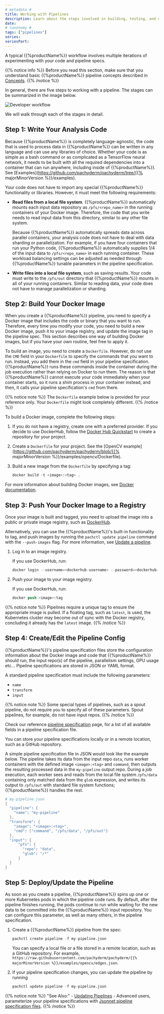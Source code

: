 ```yaml
---
# metadata # 
title: Working with Pipelines
description: Learn about the steps involved in building, testing, and deploying data-transformation pipelines in {{%productName%}}. 
date: 
# taxonomy #
tags: ["pipelines"]
series:
seriesPart:
---
```


A typical {{%productName%}} workflow involves multiple iterations of
experimenting with your code and pipeline specs.

{{% notice info %}}
Before you read this section, make sure that you understand basic {{%productName%}} pipeline concepts described in [Concepts](../../../concepts/pipeline-concepts).
{{% /notice %}}

In general, there are five steps to working with a pipeline. The stages can be summarized in the image below. 

![Developer workflow](../../../assets/images/d_steps_analysis_pipeline.svg)

We will walk through each of the stages in detail.

## Step 1: Write Your Analysis Code

Because {{%productName%}} is completely language-agnostic, the code
that is used to process data in {{%productName%}} can
be written in any language and can use any libraries of choice. Whether
your code is as simple as a bash command or as complicated as a
TensorFlow neural network, it needs to be built with all the required
dependencies into a container that can run anywhere, including inside
of {{%productName%}}. See [Examples](https://github.com/pachyderm/pachyderm/tree/{{% majorMinorVersion %}}/examples).

Your code does not have to import any special {{%productName%}}
functionality or libraries. However, it must meet the
following requirements:

* **Read files from a local file system**. {{%productName%}} automatically
  mounts each input data repository as `/pfs/<repo_name>` in the running
  containers of your Docker image. Therefore, the code that you write needs
  to read input data from this directory, similar to any other
  file system.

  Because {{%productName%}} automatically spreads data across parallel
  containers, your analysis code does not have to deal with data
  sharding or parallelization. For example, if you have four
  containers that run your Python code, {{%productName%}} automatically
  supplies 1/4 of the input data to `/pfs/<repo_name>` in
  each running container. These workload balancing settings
  can be adjusted as needed through {{%productName%}} tunable parameters
  in the pipeline specification.

* **Write files into a local file system**, such as saving results.
  Your code must write to the `/pfs/out` directory that {{%productName%}}
  mounts in all of your running containers. Similar to reading data,
  your code does not have to manage parallelization or sharding.

## Step 2: Build Your Docker Image

When you create a {{%productName%}} pipeline, you need
to specify a Docker image that includes the code or binary that
you want to run. Therefore, every time you modify your code,
you need to build a new Docker image, push it to your image registry,
and update the image tag in the pipeline spec. This section
describes one way of building Docker images, but
if you have your own routine, feel free to apply it.

To build an image, you need to create a `Dockerfile`. However, do not
use the `CMD` field in your `Dockerfile` to specify the commands that
you want to run. Instead, you add them in the `cmd` field in your pipeline
specification. {{%productName%}} runs these commands inside the
container during the job execution rather than relying on Docker
to run them.
The reason is that {{%productName%}} cannot execute your code immediately when
your container starts, so it runs a shim process in your container
instead, and then, it calls your pipeline specification's `cmd` from there.

{{% notice note %}}
The `Dockerfile` example below is provided for your reference
only. Your `Dockerfile` might look completely different.
{{% /notice %}}

To build a Docker image, complete the following steps:

1. If you do not have a registry, create one with a preferred provider.
If you decide to use DockerHub, follow the [Docker Hub Quickstart](https://docs.docker.com/docker-hub/) to
create a repository for your project.
1. Create a `Dockerfile` for your project. See the [OpenCV example](https://github.com/pachyderm/pachyderm/blob/{{% majorMinorVersion %}}/examples/opencv/Dockerfile).
1. Build a new image from the `Dockerfile` by specifying a tag:

   ```s
   docker build -t <image>:<tag> .
   ```

For more information about building Docker images, see
[Docker documentation](https://docs.docker.com/engine/tutorials/dockerimages/).

## Step 3: Push Your Docker Image to a Registry

Once your image is built and tagged, you need to upload the image into
a public or private image registry, such as
[DockerHub](https://hub.docker.com).

Alternatively, you can use the {{%productName%}}'s built-in functionality to
tag, and push images by running the `pachctl update pipeline` command
with the `--push-images` flag. For more information, see
[Update a pipeline](../../pipeline-operations/updating-pipelines).

1. Log in to an image registry.

    If you use DockerHub, run:

     ```s
     docker login --username=<dockerhub-username> --password=<dockerhub-password> <dockerhub-fqdn>
     ```

1. Push your image to your image registry.

    If you use DockerHub, run:

     ```s
     docker push <image>:tag
     ```

{{% notice note %}}
Pipelines require a unique tag to ensure the appropriate image is pulled. If a floating tag, such as `latest`, is used, the Kubernetes cluster may become out of sync with the Docker registry, concluding it already has the `latest` image.
{{% /notice %}}

## Step 4: Create/Edit the Pipeline Config

{{%productName%}}'s pipeline specification files store the configuration information
about the Docker image and code that {{%productName%}} should run, the input repo(s) of the pipeline, parallelism settings, GPU usage etc...
Pipeline specifications are stored in JSON or YAML format.

A standard pipeline specification must include the following
parameters:

- `name`
- `transform`
- `input`

{{% notice note %}}
Some special types of pipelines, such as a spout pipeline, do not
require you to specify all of these parameters. 
Spout pipelines, for example, do not have input repos.
{{% /notice %}}

Check our reference [pipeline specification](../../../reference/pipeline-spec) page, for a list of all available fields in a pipeline specification file.

You can store your pipeline specifications locally or in a remote location, such
as a GitHub repository.

A simple pipeline specification file in JSON would look like the example below.
The pipeline takes its data from the input repo `data`, runs worker containers with the defined image `<image>:<tag>` and `command`, then outputs the resulting processed data in the `my-pipeline` output repo.  During a job execution, each worker sees and reads from the local file system `/pfs/data` containing only matched data from the `glob` expression, and writes its output to `/pfs/out` with standard file system functions; {{%productName%}} handles the rest. 

```s
# my-pipeline.json
{
  "pipeline": {
    "name": "my-pipeline"
  },
  "transform": {
    "image": "<image>:<tag>",
    "cmd": ["command", "/pfs/data", "/pfs/out"]
  },
  "input": {
      "pfs": {
        "repo": "data",
        "glob": "/*"
      }
  }
}
```

## Step 5: Deploy/Update the Pipeline

As soon as you create a pipeline, {{%productName%}} spins up one or more Kubernetes pods in which the pipeline code runs. By default, after the pipeline finishes
running, the pods continue to run while waiting for the new data to be
committed into the {{%productName%}} input repository. You can configure this
parameter, as well as many others, in the pipeline specification.

1. Create a {{%productName%}} pipeline from the spec:

     ```s
     pachctl create pipeline -f my-pipeline.json
     ```

     You can specify a local file or a file stored in a remote
     location, such as a GitHub repository. For example,
     `https://raw.githubusercontent.com/pachyderm/pachyderm/{{% majorMinorVersion %}}/examples/opencv/edges.json`.

1. If your pipeline specification changes, you can update the pipeline 
   by running

     ```s
     pachctl update pipeline -f my-pipeline.json
     ```

{{% notice note %}}
 "See Also:"
    - [Updating Pipelines](../../pipeline-operations/updating-pipelines)
    - Advanced users, parameterize your pipeline specifications with [Jsonnet pipeline specification files](../../pipeline-operations/jsonnet-pipeline-specs).
{{% /notice %}}

